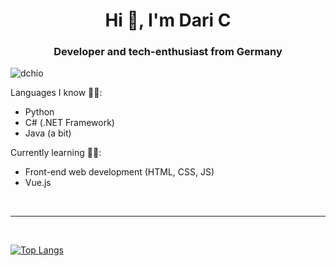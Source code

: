 <h1 align="center">Hi 👋, I'm Dari C</h1>
<h3 align="center">Developer and tech-enthusiast from Germany</h3>

<p align="left"> <img src="https://komarev.com/ghpvc/?username=dchio" alt="dchio" /> </p>

Languages I know 👨‍💻:
- Python
- C# (.NET Framework)
- Java (a bit)

Currently learning 👨‍🎓:
- Front-end web development (HTML, CSS, JS)
- Vue.js


<br />

---

<br />

[![Top Langs](https://github-readme-stats.vercel.app/api/top-langs/?username=dchio&layout=compact&theme=algolia)](https://github.com/dchio)

